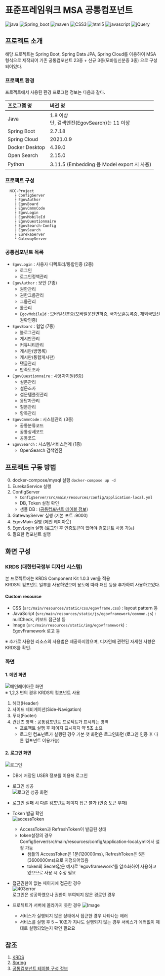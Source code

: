 # 표준프레임워크 MSA 공통컴포넌트
![java](https://img.shields.io/badge/java-007396?style=for-the-badge&logo=JAVA&logoColor=white)
![Spring_boot](https://img.shields.io/badge/Spring_Boot-F2F4F9?style=for-the-badge&logo=spring-boot)
![maven](https://img.shields.io/badge/Maven-C71A36?style=for-the-badge&logo=apache-maven&logoColor=white)
![CSS3](https://img.shields.io/badge/CSS3-1572B6?style=for-the-badge&logo=css3&logoColor=white)
![html5](https://img.shields.io/badge/HTML5-E34F26?style=for-the-badge&logo=html5&logoColor=white)
![javascript](https://img.shields.io/badge/javascript-F7DF1E?style=for-the-badge&logo=javascript&logoColor=black)
![jQuery](https://img.shields.io/badge/jquery-%230769AD.svg?style=for-the-badge&logo=jquery&logoColor=white)

## 프로젝트 소개

해당 프로젝트는 Spring Boot, Spring Data JPA, Spring Cloud를 이용하여 MSA 형식으로 제작되어 기존 공통컴포넌트 23종 + 신규 3종(모바일신분증 3종) 으로 구성되어있다.

### 프로젝트 환경

프로젝트에서 사용된 환경 프로그램 정보는 다음과 같다.

| 프로그램 명 | 버전 명                                  |
| :----- |:--------------------------------------|
| Java   | 1.8 이상 <br> 단, 검색엔진(EgovSearch)는 11 이상 |
| Spring Boot | 2.7.18                                |
| Spring Cloud | 2021.0.9                              |
| Docker Desktop | 4.39.0 |
| Open Search | 2.15.0 |
| Python | 3.11.5 (Embedding 용 Model export 시 사용) |

### 프로젝트 구성

```
  NCC-Project
    ├ ConfigServer
    ├ EgovAuthor
    ├ EgovBoard
    ├ EgovCmmnCode
    ├ EgovLogin
    ├ EgovMobileId
    ├ EgovQuestionnaire
    ├ EgovSearch-Config
    ├ EgovSearch
    ├ EurekaServer
    └ GatewayServer
```

### 공통컴포넌트 목록

- `EgovLogin` : 사용자 디렉토리/통합인증 (2종)
  - 로그인
  - 로그인정책관리
- `EgovAuthor` : 보안 (7종)
  - 권한관리
  - 권한그룹관리
  - 그룹관리
  - 롤관리
  - `EgovMobileId` : 모바일신분증(모바일운전면허증, 국가보훈등록증, 재외국민신원확인증)
- `EgovBoard` : 협업 (7종)
  - 블로그관리
  - 게시판관리
  - 커뮤니티관리
  - 게시판(방명록)
  - 게시판(통합게시판)
  - 댓글관리
  - 만족도조사
- `EgovQuestionnaire` : 사용자지원(6종)
  - 설문관리
  - 설문조사
  - 설문템플릿관리
  - 응답자관리
  - 질문관리
  - 항목관리
- `EgovCmmnCode` : 시스템관리 (3종)
  - 공통분류코드
  - 공통상세코드
  - 공통코드
- `EgovSearch` : 시스템/서비스연계 (1종)
  - OpenSearch 검색엔진
 
## 프로젝트 구동 방법
0. docker-compose/mysql 실행 `docker-compose up -d`
1. EurekaService 실행
2. ConfigServer
   - `ConfigServer/src/main/resources/config/application-local.yml`
   - DB, Token 설정 확인
   - 샘플 DB : ([공통컴포넌트 테이블 정보](https://www.egovframe.go.kr/wiki/doku.php?id=egovframework:com:v4.1:init_table#:~:text=%EC%9A%B4%EC%A0%84%EB%A9%B4%ED%97%88%EC%A6%9D%20SP%20%EA%B1%B0%EB%9E%98%EC%A0%95%EB%B3%B4-,%ED%85%8C%EC%9D%B4%EB%B8%94/%EC%B4%88%EA%B8%B0%EB%8D%B0%EC%9D%B4%ED%84%B0%20%EC%83%9D%EC%84%B1%20%EC%8A%A4%ED%81%AC%EB%A6%BD%ED%8A%B8,-%EA%B3%B5%ED%86%B5%EC%BB%B4%ED%8F%AC%EB%84%8C%ED%8A%B8%EB%8A%94%20%EB%B0%B0%ED%8F%AC%ED%8C%8C%EC%9D%BC%EC%9D%84%20%ED%86%B5%ED%95%B4))
3. GatewayServer 실행 (기본 포트 :9000)
4. EgovMain 실행 (메인 레이아웃)
5. EgovLogin 실행 (로그인 후 인증토큰이 있어야 컴포넌트 사용 가능)
6. 필요한 컴포넌트 실행

## 화면 구성

### KRDS (대한민국정부 디자인 시스템)

본 프로젝트에는 KRDS Component Kit 1.0.3 ver을 적용  
KRDS의 컴포넌트 일부를 사용하였으며 용도에 따라 패턴 등을 추가하여 사용하고있다.

#### Custom resource

- CSS (`src/main/resources/static/css/egovframe.css`) : layout pattern 등
- JavaScript (`src/main/resources/static/js/egovframework/common.js`) : nullCheck, 키보드 접근성 등
- Image (`src/main/resources/static/img/egovframework`) : EgovFramework 로고 등

※ 추가로 사용한 리소스의 사용법은 제공하지않으며, 디자인에 관련된 자세한 사항은 KRDS를 확인.

### 화면

#### 1. 메인 화면

![메인레이아웃 화면](https://github.com/user-attachments/assets/36b0c623-f957-4586-a8bd-e9502828e52b)   
※ 1,2,3 번의 경우 KRDS의 컴포넌트 사용

1. 헤더(Header)
2. 사이드 네비게이션(Side-Navigation)
3. 푸터(Footer)
4. 컨텐츠 영역 : 공통컴포넌트 프로젝트가 표시되는 영역
   - 프로젝트 실행 후 페이지 표시까지 약 5초 소요
   - 로그인 컴포넌트가 실행된 경우 기본 첫 화면은 로그인화면 (로그인 인증 후 다른 컴포넌트 이용가능)  


#### 2. 로그인 화면

![로그인](https://github.com/user-attachments/assets/460b906e-ebe5-42d7-ad82-d0d9a6a17b14)   
- DB에 저장된 USER 정보를 이용해 로그인

- 로그인 성공   
![로그인 성공 화면](https://github.com/user-attachments/assets/0e001527-a628-45aa-a273-9e826ab2dd40)   

- 로그인 실패 시 다른 컴포넌트 페이지 접근 불가 (인증 토큰 부재)

- Token 발급 확인   
![accessToken](https://github.com/user-attachments/assets/4c89d01b-06a0-461d-8ab4-bc79568ea4f3)   
  - AccessToken과 RefreshToken이 발급된 상태   
  - token설정의 경우 ConfigServer/src/main/resources/config/application-local.yml에서 설정 가능   
    - 샘플의 AccessToken은 1분(120000ms), RefreshToken은 5분(3600000ms)으로 지정되어있음
    - token의 Secret값은 예시로 'egovframework'를 암호화하여 사용하고 있으므로 사용 시 수정 필요

- 접근권한이 없는 페이지에 접근한 경우   
![403error](https://github.com/user-attachments/assets/ea7fdfa9-56ec-4ac5-9050-49aa9add8012)   
로그인은 성공하였으나 권한이 부여되지 않은 경로인 경우

- 프로젝트가 서버에 올라가지 못한 경우
![Image](https://github.com/user-attachments/assets/a5a0113d-dd20-4f15-bfb5-a45673f11d31)   
  - 서비스가 실행되지 않은 상태에서 접근한 경우 나타나는 에러
  - 서비스를 실행 후 5 ~ 10초가 지나도 실행되지 않는 경우 서비스가 에러없이 제대로 실행되었는지 확인 필요요

## 참조

1. [KRDS](https://www.krds.go.kr/)
2. [Spring](https://spring.io/)
3. [공통컴포넌트 테이블 구성 정보](https://www.egovframe.go.kr/wiki/doku.php?id=egovframework:com:v4.1:init_table)
